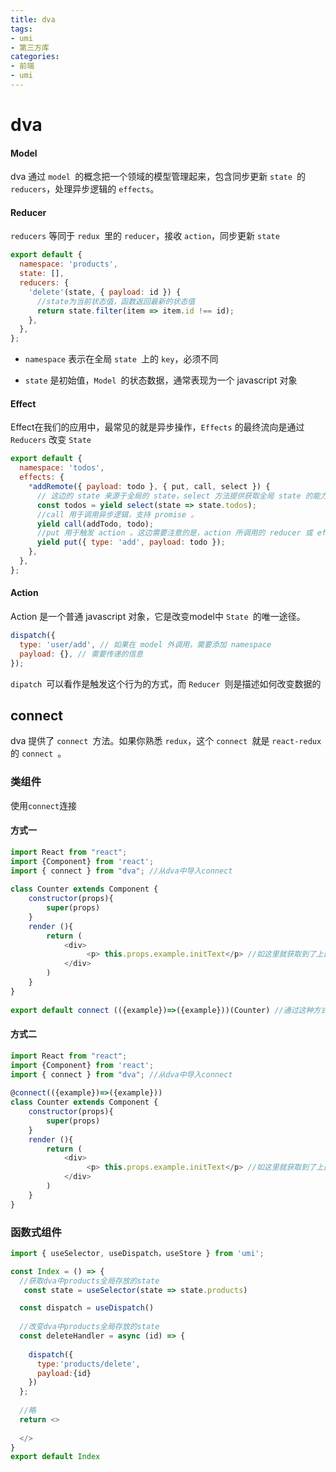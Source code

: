 ```yaml
---
title: dva
tags:
- umi
- 第三方库
categories: 
- 前端
- umi
---
```

# dva

#### Model

dva 通过 `model `的概念把一个领域的模型管理起来，包含同步更新 `state `的 `reducers`，处理异步逻辑的 `effects`。

#### Reducer

`reducers` 等同于 `redux `里的 `reducer`，接收 `action`，同步更新 `state`

``` js
export default {
  namespace: 'products',
  state: [],
  reducers: {
    'delete'(state, { payload: id }) {
      //state为当前状态值，函数返回最新的状态值
      return state.filter(item => item.id !== id);
    },
  },
};
```

*   `namespace` 表示在全局 `state `上的 `key`，必须不同

*   `state` 是初始值，`Model `的状态数据，通常表现为一个 javascript 对象

#### Effect

Effect在我们的应用中，最常见的就是异步操作，`Effects` 的最终流向是通过 `Reducers` 改变 `State`

``` js
export default {
  namespace: 'todos',
  effects: {
    *addRemote({ payload: todo }, { put, call, select }) {
      // 这边的 state 来源于全局的 state，select 方法提供获取全局 state 的能力，也就是说，在这边如果你有需要其他 model 的数据，则完全可以通过 state.modelName 来获取
      const todos = yield select(state => state.todos); 
      //call 用于调用异步逻辑，支持 promise 。
      yield call(addTodo, todo);
      //put 用于触发 action 。这边需要注意的是，action 所调用的 reducer 或 effects 来源于本 model 那么在 type 中不需要声明命名空间，如果需要触发其他非本 model 的方法，则需要在 type 中声明命名空间，如 yield put({ type: 'namespace/fuc', payload: xxx });
      yield put({ type: 'add', payload: todo }); 
    },
  },
};
```

#### Action

Action 是一个普通 javascript 对象，它是改变model中 `State `的唯一途径。

``` js
dispatch({
  type: 'user/add', // 如果在 model 外调用，需要添加 namespace
  payload: {}, // 需要传递的信息
});
```

`dipatch `可以看作是触发这个行为的方式，而 `Reducer `则是描述如何改变数据的

## connect

dva 提供了 `connect `方法。如果你熟悉 `redux`，这个 `connect `就是 `react-redux` 的 `connect `。

### 类组件

使用`connect`连接

#### 方式一

``` js
import React from "react";
import {Component} from 'react';
import { connect } from "dva"; //从dva中导入connect
 
class Counter extends Component {
    constructor(props){
        super(props)
    }  
    render (){
        return (
            <div>
                 <p> this.props.example.initText</p> //如这里就获取到了上面定义的initText数据了
            </div>
        )
    }
}
 
export default connect (({example})=>({example}))(Counter) //通过这种方式来把model层的数据传递到当前组件了，默认这面的也是example属性，通过this.props.example可以获取到model（example.js）中state的数据了
```

#### 方式二

``` js
import React from "react";
import {Component} from 'react';
import { connect } from "dva"; //从dva中导入connect
 
@connect(({example})=>({example}))
class Counter extends Component {
    constructor(props){
        super(props)
    }  
    render (){
        return (
            <div>
                 <p> this.props.example.initText</p> //如这里就获取到了上面定义的initText数据了
            </div>
        )
    }
}
```

### 函数式组件

``` js
import { useSelector, useDispatch，useStore } from 'umi';

const Index = () => {
  //获取dva中products全局存放的state
   const state = useSelector(state => state.products) 

  const dispatch = useDispatch()
  
  //改变dva中products全局存放的state
  const deleteHandler = async (id) => {
    
    dispatch({
      type:'products/delete',
      payload:{id}
    })
  };
  
  //略
  return <>
  
  </>
}
export default Index

```

